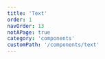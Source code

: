 ```yaml
---
title: 'Text'
order: 1
navOrder: 13
notAPage: true
category: 'components'
customPath: '/components/text'
---
```

